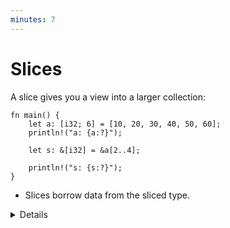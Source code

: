 ```yaml
---
minutes: 7
---
```


# Slices

A slice gives you a view into a larger collection:

<!-- mdbook-xgettext: skip -->

```rust,editable
fn main() {
    let a: [i32; 6] = [10, 20, 30, 40, 50, 60];
    println!("a: {a:?}");

    let s: &[i32] = &a[2..4];

    println!("s: {s:?}");
}
```

- Slices borrow data from the sliced type.

<details>

- We create a slice by borrowing `a` and specifying the starting and ending
  indexes in brackets.

- If the slice starts at index 0, Rust’s range syntax allows us to drop the
  starting index, meaning that `&a[0..a.len()]` and `&a[..a.len()]` are
  identical.

- The same is true for the last index, so `&a[2..a.len()]` and `&a[2..]` are
  identical.

- To easily create a slice of the full array, we can therefore use `&a[..]`.

- `s` is a reference to a slice of `i32`s. Notice that the type of `s`
  (`&[i32]`) no longer mentions the array length. This allows us to perform
  computation on slices of different sizes.

- Slices always borrow from another object. In this example, `a` has to remain
  'alive' (in scope) for at least as long as our slice.

- You can't "grow" a slice once it's created:
  - You can't append elements of the slice, since it doesn't own the backing
    buffer.
  - You can't grow a slice to point to a larger section of the backing buffer.
    A slice does not have information about the length of the underlying buffer and so you can't
    know how large the slice can be grown.
  - To get a larger slice you have to back to the original buffer and create a
    larger slice from there.

</details>
